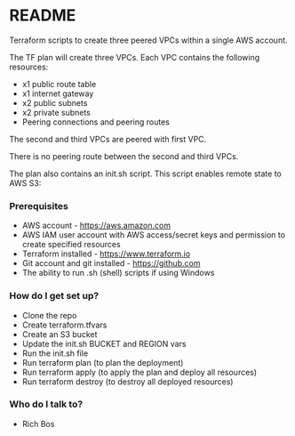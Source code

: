 # README #

Terraform scripts to create three peered VPCs within a single AWS account.

The TF plan will create three VPCs. Each VPC contains the following resources:

* x1 public route table
* x1 internet gateway
* x2 public subnets
* x2 private subnets
* Peering connections and peering routes

The second and third VPCs are peered with first VPC.

There is no peering route between the second and third VPCs.

The plan also contains an init.sh script. This script enables remote state to AWS S3:

### Prerequisites ###

* AWS account - https://aws.amazon.com
* AWS IAM user account with AWS access/secret keys and permission to create specified resources
* Terraform installed - https://www.terraform.io
* Git account and git installed - https://github.com
* The ability to run .sh (shell) scripts if using Windows

### How do I get set up? ###

* Clone the repo
* Create terraform.tfvars
* Create an S3 bucket
* Update the init.sh BUCKET and REGION vars
* Run the init.sh file
* Run terraform plan (to plan the deployment)
* Run terraform apply (to apply the plan and deploy all resources)
* Run terraform destroy (to destroy all deployed resources)

### Who do I talk to? ###

* Rich Bos
